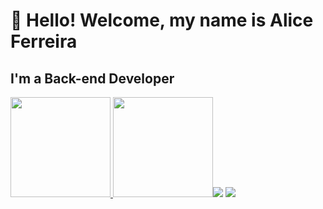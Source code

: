 # 👋 Hello! Welcome, my name is Alice Ferreira 
## I'm a Back-end Developer

<div>
  <a href="https://github.com/Malicef">
    <img height="160em" src="https://github-readme-stats.vercel.app/api/top-langs/?username=Malicef&layout=compact&langs_count=7&theme=dracula"/> <img height="160em" src="/>
  </a>
</div>
<br>
## Contacts:

<div>
  
<a href="https://www.instagram.com/webmalli/" target="_blank"><img src="https://img.shields.io/badge/-Instagram-%23E4405F?style=for-the-badge&logo=instagram&logoColor=white" target="_blank"></a>
<a href="https://www.linkedin.com/in/alice-ferreira-dev/" target="_blank"><img src="https://img.shields.io/badge/-LinkedIn-%230077B5?style=for-the-badge&logo=linkedin&logoColor=white" target="_blank"></a>   
</div>

          
           






           
           
          
          
          
